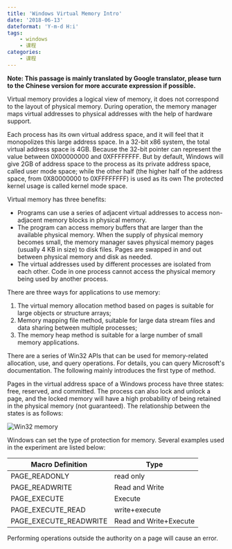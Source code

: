 ```yaml
---
title: 'Windows Virtual Memory Intro'
date: '2018-06-13'
dateformat: 'Y-m-d H:i'
tags:
    - windows
    - 课程
categories:
    - 课程
---
```


__Note: This passage is mainly translated by Google translator, please turn to the Chinese version for more accurate expression if possible.__

Virtual memory provides a logical view of memory, it does not correspond to the layout of physical memory. During operation, the memory manager maps virtual addresses to physical addresses with the help of hardware support.

<!-- more -->

Each process has its own virtual address space, and it will feel that it monopolizes this large address space. In a 32-bit x86 system, the total virtual address space is 4GB. Because the 32-bit pointer can represent the value between 0X00000000 and 0XFFFFFFFF. But by default, Windows will give 2GB of address space to the process as its private address space, called user mode space; while the other half (the higher half of the address space, from 0X80000000 to 0XFFFFFFFF) is used as its own The protected kernel usage is called kernel mode space.

Virtual memory has three benefits:

* Programs can use a series of adjacent virtual addresses to access non-adjacent memory blocks in physical memory.
* The program can access memory buffers that are larger than the available physical memory. When the supply of physical memory becomes small, the memory manager saves physical memory pages (usually 4 KB in size) to disk files. Pages are swapped in and out between physical memory and disk as needed.
* The virtual addresses used by different processes are isolated from each other. Code in one process cannot access the physical memory being used by another process.

There are three ways for applications to use memory:

1. The virtual memory allocation method based on pages is suitable for large objects or structure arrays;
2. Memory mapping file method, suitable for large data stream files and data sharing between multiple processes;
3. The memory heap method is suitable for a large number of small memory applications.

There are a series of Win32 APIs that can be used for memory-related allocation, use, and query operations. For details, you can query Microsoft's documentation. The following mainly introduces the first type of method.

Pages in the virtual address space of a Windows process have three states: free, reserved, and committed. The process can also lock and unlock a page, and the locked memory will have a high probability of being retained in the physical memory (not guaranteed). The relationship between the states is as follows:

<!-- <center> -->

![Win32 memory](https://sine-img-bed.oss-cn-beijing.aliyuncs.com/autoup/OS-virtual-memory-states.svg)

<!-- </center> -->

Windows can set the type of protection for memory. Several examples used in the experiment are listed below:

|Macro Definition|Type|
|---|---|
|PAGE_READONLY|read only|
|PAGE_READWRITE|Read and Write|
|PAGE_EXECUTE|Execute|
|PAGE_EXECUTE_READ|write+execute|
|PAGE_EXECUTE_READWRITE|Read and Write+Execute|

Performing operations outside the authority on a page will cause an error.

